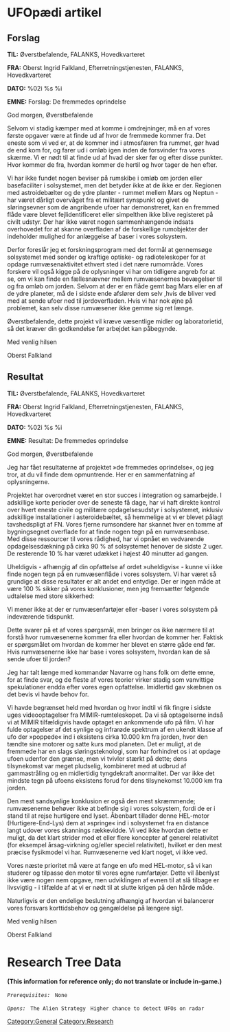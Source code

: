 # UFOpædi artikel

## Forslag

**TIL:** Øverstbefalende, FALANKS, Hovedkvarteret

**FRA:** Oberst Ingrid Falkland, Efterretningstjenesten, FALANKS,
Hovedkvarteret

**DATO:** %02i %s %i

**EMNE:** Forslag: De fremmedes oprindelse

God morgen, Øverstbefalende

Selvom vi stadig kæmper med at komme i omdrejninger, må en af vores
første opgaver være at finde ud af hvor de fremmede kommer fra. Det
eneste som vi ved er, at de kommer ind i atmosfæren fra rummet, gør hvad
de end kom for, og farer ud i omløb igen inden de forsvinder fra vores
skærme. Vi er nødt til at finde ud af hvad der sker før og efter disse
punkter. Hvor kommer de fra, hvordan kommer de hertil og hvor tager de
hen efter.

Vi har ikke fundet nogen beviser på rumskibe i omløb om jorden eller
basefaciliter i solsystemet, men det betyder ikke at de ikke er der.
Regionen med astroidebælter og de ydre planter - rummet mellem Mars og
Neptun - har været dårligt overvåget fra et militært synspunkt og givet
de sløringsevner som de angribende ufoer har demonstreret, kan en
fremmed flåde være blevet fejlidentificeret eller simpelthen ikke blive
registeret på civilt udstyr. Der har ikke været nogen sammenhængende
indsats overhovedet for at skanne overfladen af de forskellige
rumobjekter der indeholder mulighed for anlæggelse af baser i vores
solsystem.

Derfor foreslår jeg et forskningsprogram med det formål at gennemsøge
solsystemet med sonder og kraftige optiske- og radioteleskoper for at
opdage rumvæsenaktivitet ethvert sted i det nære rumområde. Vores
forskere vil også kigge på de oplysninger vi har om tidligere angreb for
at se, om vi kan finde en fællesnævner mellem rumvæsenernes bevægelser
til og fra omløb om jorden. Selvom at der er en flåde gemt bag Mars
eller en af de ydre planeter, må de i sidste ende afslører dem selv
,hvis de bliver ved med at sende ufoer ned til jordoverfladen. Hvis vi
har nok øjne på problemet, kan selv disse rumvæsener ikke gemme sig ret
længe.

Øverstbefalende, dette projekt vil kræve væsentlige midler og
laboratorietid, så det kræver din godkendelse før arbejdet kan
påbegynde.

Med venlig hilsen

Oberst Falkland

## Resultat

**TIL:** Øverstbefalende, FALANKS, Hovedkvarteret

**FRA:** Oberst Ingrid Falkland, Efterretningstjenesten, FALANKS,
Hovedkvarteret

**DATO:** %02i %s %i

**EMNE:** Resultat: De fremmedes oprindelse

God morgen, Øverstbefalende

Jeg har fået resultaterne af projektet »de fremmedes oprindelse«, og jeg
tror, at du vil finde dem opmuntrende. Her er en sammenfatning af
oplysningerne.

Projektet har overordnet været en stor succes i integration og
samarbejde. I adskillige korte perioder over de seneste få dage, har vi
haft direkte kontrol over hvert eneste civile og militære
opdagelsesudstyr i solsystemet, inklusiv adskillige installationer i
asteroidebæltet, så hemmelige at vi er blevet pålagt tavshedspligt af
FN. Vores fjerne rumsondere har skannet hver en tomme af bygningsegnet
overflade for at finde nogen tegn på en rumvæsenbase. Med disse
ressourcer til vores rådighed, har vi opnået en vedvarende
opdagelsesdækning på cirka 90 % af solsystemet henover de sidste 2 uger.
De resterende 10 % har været udækket i højest 40 minutter ad gangen.

Uheldigvis - afhængig af din opfattelse af ordet »uheldigvis« - kunne vi
ikke finde nogen tegn på en rumvæsenflåde i vores solsystem. Vi har
været så grundige at disse resultater er alt andet end entydige. Der er
ingen måde at være 100 % sikker på vores konklusioner, men jeg
fremsætter følgende udtalelse med store sikkerhed:

Vi mener ikke at der er rumvæsenfartøjer eller -baser i vores solsystem
på indeværende tidspunkt.

Dette svarer på et af vores spørgsmål, men bringer os ikke nærmere til
at forstå hvor rumvæsenerne kommer fra eller hvordan de kommer her.
Faktisk er spørgsmålet om hvordan de kommer her blevet en større gåde
end før. Hvis rumvæsenerne ikke har base i vores solsystem, hvordan kan
de så sende ufoer til jorden?

Jeg har talt længe med kommandør Navarre og hans folk om dette emne, for
at finde svar, og de fleste af vores teorier virker stadig som
vanvittige spekulationer endda efter vores egen opfattelse. Imidlertid
gav skæbnen os det bevis vi havde behov for.

Vi havde begrænset held med hvordan og hvor indtil vi fik fingre i
sidste uges videooptagelser fra MIMIR-rumteleskopet. Da vi så
optagelserne indså vi at MIMIR tilfældigvis havde optaget en ankommende
ufo på film. Vi har fulde optagelser af det synlige og infrarøde
spektrum af en ukendt klasse af ufo der »poppede« ind i eksistens cirka
10.000 km fra jorden, hvor den tændte sine motorer og satte kurs mod
planeten. Det er muligt, at de fremmede har en slags sløringsteknologi,
som har forhindret os i at opdage ufoen udenfor den grænse, men vi
tvivler stærkt på dette; dens tilsynekomst var meget pludselig,
kombineret med at udbrud af gammastråling og en midlertidig tyngdekraft
anormalitet. Der var ikke det mindste tegn på ufoens eksistens forud for
dens tilsynekomst 10.000 km fra jorden.

Den mest sandsynlige konklusion er også den mest skræmmende;
rumvæsenerne behøver ikke at befinde sig i vores solsystem, fordi de er
i stand til at rejse hurtigere end lyset. Åbenbart tillader denne
HEL-motor (Hurtigere-End-Lys) dem at »springe« ind i solsystemet fra en
distance langt udover vores skannings rækkevidde. Vi ved ikke hvordan
dette er muligt, da det klart strider mod et eller flere koncepter af
generel relativitet (for eksempel årsag-virkning og/eller speciel
relativitet), hvilket er den mest præcise fysikmodel vi har.
Rumvæsenerne ved klart noget, vi ikke ved.

Vores næste prioritet må være at fange en ufo med HEL-motor, så vi kan
studerer og tilpasse den motor til vores egne rumfartøjer. Dette vil
åbenlyst ikke være nogen nem opgave, men udviklingen af evnen til at slå
tilbage er livsvigtig - i tilfælde af at vi er nødt til at slutte krigen
på den hårde måde.

Naturligvis er den endelige beslutning afhængig af hvordan vi balancerer
vores forsvars korttidsbehov og gengældelse på længere sigt.

Med venlig hilsen

Oberst Falkland

# Research Tree Data

**(This information for reference only; do not translate or include
in-game.)**

*`Prerequisites:`*
` None`

*`Opens:`*
` The Alien Strategy`
` Higher chance to detect UFOs on radar`

[Category:General](Category:General "wikilink")
[Category:Research](Category:Research "wikilink")